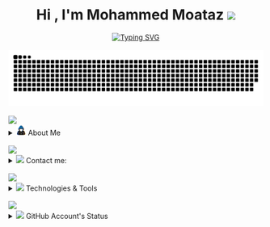 <h1 align="center"><b>Hi , I'm Mohammed Moataz </b><img src="https://media.giphy.com/media/hvRJCLFzcasrR4ia7z/giphy.gif" width="35"></h1>

<div align="center"><a href="https://git.io/typing-svg"><img src="https://readme-typing-svg.demolab.com?font=Fira+Code&size=26&pause=1000&color=1ec1c1&vCenter=true&width=435&lines=This+is+Mohammed+Moataz;Software+Engineer+;Scroll+down+to+know+more+%3A)" alt="Typing SVG" /></a></div>
<br />

<div align="center">
  <a href="https://1999azzar.github.io/1999AZZAR/">
  <img  src="https://github.com/1999AZZAR/1999AZZAR/blob/main/resources/img/grid-snake.svg"
       alt="snake" /></a>
</div>


<br />
<img src="https://user-images.githubusercontent.com/73097560/115834477-dbab4500-a447-11eb-908a-139a6edaec5c.gif">
<br />


<details>
  <summary><picture><img src = "https://github.com/0xAbdulKhalid/0xAbdulKhalid/raw/main/assets/mdImages/about_me.gif" width = 20px></picture> About Me</summary>
<div>
<samp>
<picture> <img align="right" width=200px alt="side_sticker" src="https://media.giphy.com/media/aWclbRb938Tc8FFAvH/giphy.gif" /></picture>

- **Resourceful software engineer with both front-end and back-end development experience.**
- **Smart and consistently educated designer of user interactions on sound and user-friendly websites and databases.**
- **Proven troubleshooting with a solid grounding in data-driven concepts and applications.**

  <p align="left"> <img src="https://komarev.com/ghpvc/?username=mohammedmoataz&label=Profile%20views&color=blue&style=for-the-badge" alt="mohammedmoataz" /> </p>
  
  <p align="left"> <a href="https://github.com/ryo-ma/github-profile-trophy"><img src="https://github-profile-trophy.vercel.app/?username=mohammedmoataz&theme=darkhub" alt="mohammedmoataz" /></a> </p>

  <p align="left">
    <img align="center"
         src="https://media.giphy.com/media/POGZSdekmTv4MhuYaR/giphy.gif"
         alt="Mohammed Moataz - Resume"
         width="25px"/>Know more about my experience
    <a href="http://bit.ly/3UoCiOX" target="blank">Mohammed Moataz Resume</a>
  </p>
 </samp>
</div>
</details>



<br />
<img src="https://user-images.githubusercontent.com/73097560/115834477-dbab4500-a447-11eb-908a-139a6edaec5c.gif">
<br />


<details>
  <summary><picture><img src="https://media.giphy.com/media/Kd5t8Q0aUDui9yaf9n/giphy.gif" width="35"></picture> Contact me:</summary>
<div>
  <samp>
    <p align="center">
      <br />
      <a href="https://www.linkedin.com/in/mohammed-moataz/" target="blank"><img align="center"
         src="https://img.shields.io/badge/linkedin-0A66C2.svg?style=for-the-badge&logo=linkedin&logoColor=white"
         alt="Mohammed Moataz - LinkedIn" height="30"/></a>
      <a href="https://fb.com/mo.moataz" target="blank"><img align="center"
         src="https://img.shields.io/badge/facebook-4267B2.svg?style=for-the-badge&logo=facebook&logoColor=white"
         alt="Mohammed Moataz - Facebook" height="30"/></a>
      <a href="mailto:imohammedmoataz@gmail.com" target="blank"><img align="center"
         src="https://img.shields.io/badge/gmail-EA4335.svg?style=for-the-badge&logo=gmail&logoColor=white"
         alt="Mohammed Moataz - Gmail" height="30"/></a>
    </p>
    <p align="center">
      <a href="https://wa.me/+201008581523" target="blank"><img align="center"
         src="https://img.shields.io/badge/whatsapp-4B7F1.svg?style=for-the-badge&logo=whatsapp&logoColor=white"
         alt="Mohammed Moataz - Whatsapp" height="30"/></a>
      <a href="https://twitter.com/imohammedmoataz" target="blank"><img align="center"
         src="https://img.shields.io/badge/twitter-1DA1F2.svg?style=for-the-badge&logo=twitter&logoColor=white"
         alt="Mohammed Moataz - Twitteer" height="30"/></a>
      <br />
    </p>
    <p align="center">
      <a href="https://wa.me/+201008581523" target="blank"><img align="center"
         src="https://img.shields.io/badge/HackerRank-32C766.svg?style=for-the-badge&logo=hackerrank&logoColor=black"
         alt="Mohammed Moataz - Hacker Rank" height="30"/></a>
      <a href="https://twitter.com/imohammedmoataz" target="blank"><img align="center"
         src="https://img.shields.io/badge/codeforces-F5C639.svg?style=for-the-badge&logo=codeforces&logoColor=white"
         alt="Mohammed Moataz - Code Forces" height="30"/></a>
      <br />
    </p>
  </samp>
</div>
</details>


<br />
<img src="https://user-images.githubusercontent.com/73097560/115834477-dbab4500-a447-11eb-908a-139a6edaec5c.gif">
<br />


<details>
  <summary><picture><img src="https://media2.giphy.com/media/QssGEmpkyEOhBCb7e1/giphy.gif?cid=ecf05e47a0n3gi1bfqntqmob8g9aid1oyj2wr3ds3mg700bl&rid=giphy.gif" width = 20px></picture> Technologies & Tools</summary>
<div>
<samp>
 <p align="center">
<p align="left"> <a href="https://getbootstrap.com" target="_blank" rel="noreferrer"> <img src="https://raw.githubusercontent.com/devicons/devicon/master/icons/bootstrap/bootstrap-plain-wordmark.svg" alt="bootstrap" width="40" height="40"/> </a> <a href="https://www.cprogramming.com/" target="_blank" rel="noreferrer"> <img src="https://raw.githubusercontent.com/devicons/devicon/master/icons/c/c-original.svg" alt="c" width="40" height="40"/> </a> <a href="https://www.w3schools.com/css/" target="_blank" rel="noreferrer"> <img src="https://raw.githubusercontent.com/devicons/devicon/master/icons/css3/css3-original-wordmark.svg" alt="css3" width="40" height="40"/> </a> <a href="https://dart.dev" target="_blank" rel="noreferrer"> <img src="https://www.vectorlogo.zone/logos/dartlang/dartlang-icon.svg" alt="dart" width="40" height="40"/> </a> <a href="https://www.docker.com/" target="_blank" rel="noreferrer"> <img src="https://raw.githubusercontent.com/devicons/devicon/master/icons/docker/docker-original-wordmark.svg" alt="docker" width="40" height="40"/> </a> <a href="https://expressjs.com" target="_blank" rel="noreferrer"> <img src="https://raw.githubusercontent.com/devicons/devicon/master/icons/express/express-original-wordmark.svg" alt="express" width="40" height="40"/> </a> <a href="https://www.figma.com/" target="_blank" rel="noreferrer"> <img src="https://www.vectorlogo.zone/logos/figma/figma-icon.svg" alt="figma" width="40" height="40"/> </a> <a href="https://firebase.google.com/" target="_blank" rel="noreferrer"> <img src="https://www.vectorlogo.zone/logos/firebase/firebase-icon.svg" alt="firebase" width="40" height="40"/> </a> <a href="https://flutter.dev" target="_blank" rel="noreferrer"> <img src="https://www.vectorlogo.zone/logos/flutterio/flutterio-icon.svg" alt="flutter" width="40" height="40"/> </a> <a href="https://git-scm.com/" target="_blank" rel="noreferrer"> <img src="https://www.vectorlogo.zone/logos/git-scm/git-scm-icon.svg" alt="git" width="40" height="40"/> </a> <a href="https://graphql.org" target="_blank" rel="noreferrer"> <img src="https://www.vectorlogo.zone/logos/graphql/graphql-icon.svg" alt="graphql" width="40" height="40"/> </a> <a href="https://www.w3.org/html/" target="_blank" rel="noreferrer"> <img src="https://raw.githubusercontent.com/devicons/devicon/master/icons/html5/html5-original-wordmark.svg" alt="html5" width="40" height="40"/> </a> <a href="https://ifttt.com/" target="_blank" rel="noreferrer"> <img src="https://www.vectorlogo.zone/logos/ifttt/ifttt-ar21.svg" alt="ifttt" width="40" height="40"/> </a> <a href="https://www.java.com" target="_blank" rel="noreferrer"> <img src="https://raw.githubusercontent.com/devicons/devicon/master/icons/java/java-original.svg" alt="java" width="40" height="40"/> </a> <a href="https://developer.mozilla.org/en-US/docs/Web/JavaScript" target="_blank" rel="noreferrer"> <img src="https://raw.githubusercontent.com/devicons/devicon/master/icons/javascript/javascript-original.svg" alt="javascript" width="40" height="40"/> </a> <a href="https://www.linux.org/" target="_blank" rel="noreferrer"> <img src="https://raw.githubusercontent.com/devicons/devicon/master/icons/linux/linux-original.svg" alt="linux" width="40" height="40"/> </a> <a href="https://www.mongodb.com/" target="_blank" rel="noreferrer"> <img src="https://raw.githubusercontent.com/devicons/devicon/master/icons/mongodb/mongodb-original-wordmark.svg" alt="mongodb" width="40" height="40"/> </a> <a href="https://www.microsoft.com/en-us/sql-server" target="_blank" rel="noreferrer"> <img src="https://www.svgrepo.com/show/303229/microsoft-sql-server-logo.svg" alt="mssql" width="40" height="40"/> </a> <a href="https://www.mysql.com/" target="_blank" rel="noreferrer"> <img src="https://raw.githubusercontent.com/devicons/devicon/master/icons/mysql/mysql-original-wordmark.svg" alt="mysql" width="40" height="40"/> </a> <a href="https://nodejs.org" target="_blank" rel="noreferrer"> <img src="https://raw.githubusercontent.com/devicons/devicon/master/icons/nodejs/nodejs-original-wordmark.svg" alt="nodejs" width="40" height="40"/> </a> <a href="https://www.photoshop.com/en" target="_blank" rel="noreferrer"> <img src="https://raw.githubusercontent.com/devicons/devicon/master/icons/photoshop/photoshop-line.svg" alt="photoshop" width="40" height="40"/> </a> <a href="https://www.postgresql.org" target="_blank" rel="noreferrer"> <img src="https://raw.githubusercontent.com/devicons/devicon/master/icons/postgresql/postgresql-original-wordmark.svg" alt="postgresql" width="40" height="40"/> </a> <a href="https://postman.com" target="_blank" rel="noreferrer"> <img src="https://www.vectorlogo.zone/logos/getpostman/getpostman-icon.svg" alt="postman" width="40" height="40"/> </a> <a href="https://reactjs.org/" target="_blank" rel="noreferrer"> <img src="https://raw.githubusercontent.com/devicons/devicon/master/icons/react/react-original-wordmark.svg" alt="react" width="40" height="40"/> </a> <a href="https://redux.js.org" target="_blank" rel="noreferrer"> <img src="https://raw.githubusercontent.com/devicons/devicon/master/icons/redux/redux-original.svg" alt="redux" width="40" height="40"/> </a> <a href="https://spring.io/" target="_blank" rel="noreferrer"> <img src="https://www.vectorlogo.zone/logos/springio/springio-icon.svg" alt="spring" width="40" height="40"/> </a> <a href="https://www.sqlite.org/" target="_blank" rel="noreferrer"> <img src="https://www.vectorlogo.zone/logos/sqlite/sqlite-icon.svg" alt="sqlite" width="40" height="40"/> </a> <a href="https://www.typescriptlang.org/" target="_blank" rel="noreferrer"> <img src="https://raw.githubusercontent.com/devicons/devicon/master/icons/typescript/typescript-original.svg" alt="typescript" width="40" height="40"/> </a> </p>
 </p>
 </samp>
</div>
</details>


<br />
<img src="https://user-images.githubusercontent.com/73097560/115834477-dbab4500-a447-11eb-908a-139a6edaec5c.gif">
<br />


<details>
<summary><picture><img src="https://media.giphy.com/media/iY8CRBdQXODJSCERIr/giphy.gif" width="35"></picture> GitHub Account's Status</summary>
  <br/>
<div>
  <samp>

  <p><img align="left" src="https://github-readme-stats.vercel.app/api/top-langs?username=mohammedmoataz&theme=dark&hide_border=false&border_color=2e4058&&border_radius=10&include_all_commits=false&show_icons=true&locale=en&layout=donut-vertical" alt="mohammedmoataz" /></p>
  
  <p><img align="center" src="https://github-readme-streak-stats.herokuapp.com/?user=mohammedmoataz&theme=vue-dark&hide_border=false&border_radius=15&card_width=500&include_all_commits=true&count_private=true" alt="mohammedmoataz" /></p> <br/>
  
  <p><img align="center" src="https://github-readme-stats.vercel.app/api?username=mohammedmoataz&theme=radical&hide_border=false&&border_color=d83b7d&border_radius=20&show_icons=true&locale=en&card_width=500&include_all_commits=true" alt="mohammedmoataz" /></p> <br/>

  </samp>
</div>
</details>
<br />

